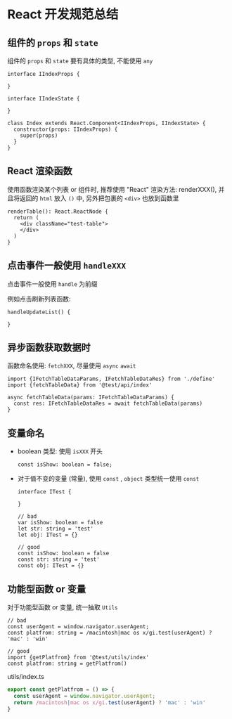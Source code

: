 # React 开发规范总结



## 组件的 `props` 和 `state` 

组件的 `props` 和 `state` 要有具体的类型, 不能使用 `any`

```tsx
interface IIndexProps {
  
}

interface IIndexState {
  
}

class Index extends React.Component<IIndexProps, IIndexState> {
  constructor(props: IIndexProps) {
    super(props)
  }
}
```





## React 渲染函数

使用函数渲染某个列表 or 组件时, 推荐使用 "React" 渲染方法: renderXXX(), 并且将返回的 `html` 放入 `()` 中, 另外把包裹的 `<div>` 也放到函数里

```tsx
renderTable(): React.ReactNode {
  return (
    <div className="test-table">
    </div>
  )
}
```



## 点击事件一般使用 `handleXXX`

点击事件一般使用 `handle` 为前缀

例如点击刷新列表函数:

```tsx
handleUpdateList() {
  
}
```



## 异步函数获取数据时

函数命名使用: `fetchXXX`,  尽量使用 `async` `await`

```tsx
import {IFetchTableDataParams, IFetchTableDataRes} from './define'
import {fetchTableData} from '@test/api/index'

async fetchTableData(params: IFetchTableDataParams) {
  const res: IFetchTableDataRes = await fetchTableData(params)
}
```



## 变量命名

+ boolean 类型: 使用 `isXXX` 开头

  ```tsx
  const isShow: boolean = false;
  ```

+ 对于值不变的变量 (常量), 使用 `const` , `object` 类型统一使用 `const`

  ```tsx
  interface ITest {
    
  }
  
  // bad
  var isShow: boolean = false
  let str: string = 'test'
  let obj: ITest = {}
  
  // good
  const isShow: boolean = false
  const str: string = 'test'
  const obj: ITest = {}
  ```

  

## 功能型函数 or 变量

对于功能型函数 or 变量, 统一抽取 `Utils`

```tsx
// bad
const userAgent = window.navigator.userAgent;
const platfrom: string = /macintosh|mac os x/gi.test(userAgent) ? 'mac' : 'win'

// good
import {getPlatfrom} from '@test/utils/index'
const platfrom: string = getPlatfrom()
```

utils/index.ts

```ts
export const getPlatfrom = () => {
  const userAgent = window.navigator.userAgent;
  return /macintosh|mac os x/gi.test(userAgent) ? 'mac' : 'win'
}
```

